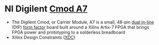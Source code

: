 # NI Digilent [Cmod A7](https://store.digilentinc.com/cmod-a7-breadboardable-artix-7-fpga-module/)

* The Digilent Cmod, or Carrier Module, A7 is a small, 48-pin [dual in-line](https://en.wikipedia.org/wiki/Dual_in-line_package) (DIP) [form factor](https://en.wikipedia.org/wiki/Form_factor_(design)) board built around a Xilinx Artix-7 FPGA that brings FPGA power and prototyping to a solderless breadboard
* Xilinx Design Constraints ([XDC](https://github.com/Digilent/digilent-xdc))
